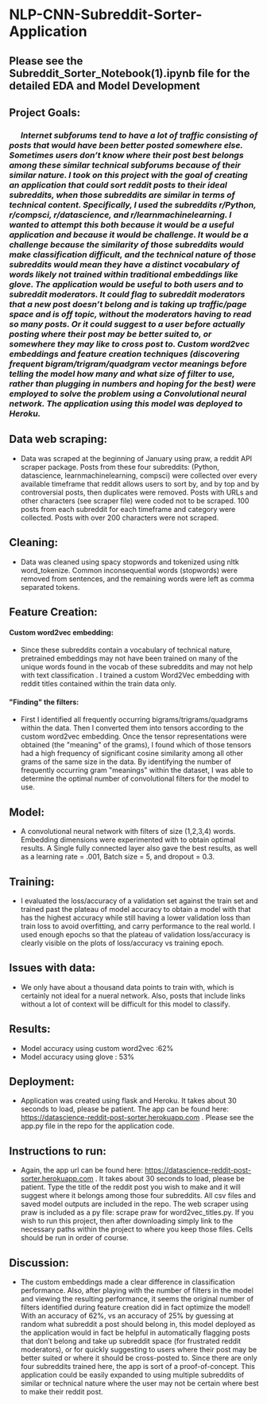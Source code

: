 # NLP-CNN-Subreddit-Sorter-Application

## Please see the Subreddit_Sorter_Notebook(1).ipynb file for the detailed EDA and Model Development

## Project Goals: 
    
###  &nbsp;&nbsp;&nbsp;&nbsp;&nbsp;   *Internet subforums tend to have a  lot of traffic consisting of posts that would have been better posted somewhere else. Sometimes users don’t know where their post best belongs among these similar technical subforums because of their similar nature.  I took on this project with the goal of creating an application that could sort reddit posts to their ideal subreddits, when those subreddits are similar in terms of technical content. Specifically, I used the subreddits r/Python, r/compsci, r/datascience, and r/learnmachinelearning. I wanted to attempt this both because it would be a useful application and because it would be challenge. It would be a challenge because the similarity of those subreddits would make classification difficult, and the technical nature of those subreddits would mean they have a distinct vocabulary of words likely not trained within traditional embeddings like glove. The application would be useful to both users and to subreddit moderators. It could flag to subreddit moderators that a new post doesn’t belong and is taking up traffic/page space and is off topic, without the moderators having to read so many posts. Or it could suggest to a user before actually posting where their post may be better suited to, or somewhere they may like to cross post to.  Custom word2vec embeddings and feature creation techniques (discovering frequent bigram/trigram/quadgram vector meanings before telling the model how many and what size of filter to use, rather than plugging in numbers and hoping for the best) were employed to solve the problem using a Convolutional neural  network. The application using this model was deployed to Heroku.*



    
    
## Data web scraping:
* Data was scraped at the beginning of January using praw, a reddit API scraper package. Posts from these four subreddits: (Python, datascience, learnmachinelearning, compsci) were collected over every available timeframe that reddit allows users to sort by, and by top and by controversial posts, then duplicates were removed. Posts with URLs and other characters (see scraper file) were coded not to be scraped. 100 posts from each subreddit for each timeframe and category were collected. Posts with over 200 characters were not scraped.

## Cleaning:
* Data was cleaned using spacy stopwords and tokenized using nltk word_tokenize. Common inconsequential words (stopwords) were removed from sentences, and the remaining words were left as comma separated tokens.

## Feature Creation:

#### Custom word2vec embedding:
* Since these subreddits contain a vocabulary of technical nature, pretrained embeddings may not have been trained on many of the unique words found in the vocab of these subreddits and may not help with text classification . I trained a custom Word2Vec embedding with reddit titles contained within the train data only.

#### "Finding" the filters:
* First I identified all frequently occurring bigrams/trigrams/quadgrams within the data. Then I converted them into tensors according to the custom word2vec embedding. Once the tensor representations were obtained (the "meaning" of the grams), I found which of those tensors had a high frequency of significant cosine similarity among all other grams of the same size in the data. By identifying the number of frequently occurring gram "meanings" within the dataset, I was able to determine the optimal number of convolutional filters for the model to use.




## Model:
* A convolutional neural network with filters of size (1,2,3,4) words. Embedding dimensions were experimented with to obtain optimal results. A Single fully connected layer also gave the best results, as well as a learning rate = .001, Batch size = 5, and dropout = 0.3.

## Training:
* I evaluated the loss/accuracy of a validation set against the train set and trained past the plateau of model accuracy to obtain a model with that has the highest accuracy while still having a lower validation loss than train loss to avoid overfitting, and carry performance to the real world. I used enough epochs so that the plateau of validation loss/accuracy is clearly visible on the plots of loss/accuracy vs training epoch.


## Issues with data:
* We only have about a thousand data points to train with, which is certainly not ideal for a nueral network. Also, posts that include links without a lot of context will be difficult for this model to classify.

## Results:
* Model accuracy using custom word2vec :62%
* Model accuracy using glove : 53%



## Deployment:
* Application was created using flask and Heroku. It takes about 30 seconds to load, please be patient. The app can be found here: https://datascience-reddit-post-sorter.herokuapp.com . Please see the app.py file in the repo for the application code. 

## Instructions to run:
* Again, the app url can be found here: https://datascience-reddit-post-sorter.herokuapp.com . It takes about 30 seconds to load, please be patient.  Type the title of the reddit post you wish to make and it will suggest where it belongs among those four subreddits. All csv files and saved model outputs are included in the repo. The web scraper using praw is included as a py file: scrape praw for word2vec_titles.py. If you wish to run this project, then after downloading simply link to the necessary paths within the project to where you keep those files. Cells should be run in order of course.


## Discussion:
* The custom embeddings made a clear difference in classification performance. Also, after playing with the number of filters in the model and viewing the resulting performance, it seems the original number of filters identified during feature creation did in fact optimize the model! With an accuracy of 62%, vs an accuracy of 25%  by guessing at random what subreddit a post should belong in, this model deployed as the application would in fact be helpful in automatically flagging posts that don’t belong and take up subreddit space (for frustrated reddit moderators), or for quickly suggesting to users where their post may be better suited or where it should be cross-posted to. Since there are only four subreddits trained here, the app is sort of a proof-of-concept. This application could be easily expanded to using multiple subreddits of similar or technical nature where the user may not be certain where best to make their reddit post.
